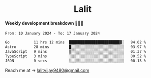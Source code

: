 <h1 align="center">Lalit</h1>

#### Weekly development breakdown 👨🏻‍💻
<!--START_SECTION:waka-->

```txt
From: 10 January 2024 - To: 17 January 2024

Go           11 hrs 12 mins  ███████████████████████▓░   94.02 %
Astro        28 mins         █░░░░░░░░░░░░░░░░░░░░░░░░   03.97 %
JavaScript   9 mins          ▒░░░░░░░░░░░░░░░░░░░░░░░░   01.37 %
TypeScript   3 mins          ░░░░░░░░░░░░░░░░░░░░░░░░░   00.52 %
JSON         0 secs          ░░░░░░░░░░░░░░░░░░░░░░░░░   00.13 %
```

<!--END_SECTION:waka-->

Reach me at → lalitvijay9480@gmail.com
